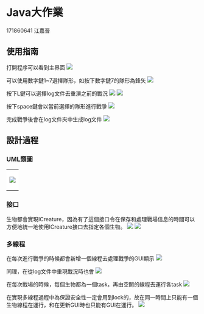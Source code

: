 # Java大作業
171860641 江嘉晉

## 使用指南
打開程序可以看到主界面
![](./image/main.png)

可以使用數字鍵1~7選擇隊形，如按下數字鍵7的隊形為鋒矢
![](./image/queue7.png)

按下L鍵可以選擇log文件去重演之前的戰況
![](./image/clickedL.png)
![](./image/logState.png)

按下space鍵會以當前選擇的隊形進行戰爭
![](./image/warState.png)

完成戰爭後會在log文件夾中生成log文件
![](./image/logFile.png)

## 設計過程

### UML類圖
<table><tr><td bgcolor=white>

![](./image/JavaProjectUML.png)

</td></tr></table>


### 接口
生物都會實現ICreature，因為有了這個接口令在保存和處理戰場信息的時間可以方便地統一地使用ICreature接口去指定各個生物。
![](./image/ICreature.png)
![](./image/BattleField_interface.png)

### 多線程
在每次進行戰爭的時候都會新增一個線程去處理戰爭的GUI顯示
![](./image/GUI_thread.png)

同理，在從log文件中重現戰況時也會
![](./image/GUI_thread_log.png)

在每次戰場的時候，每個生物都為一個task，再由空閒的線程去運行各task
![](./image/Creature_thread.png)

在實現多線程過程中為保證安全性一定會用到lock的，故在同一時間上只能有一個生物線程在運行，和在更新GUI時也只能有GUI在運行。
![](./image/MyLock.png)
